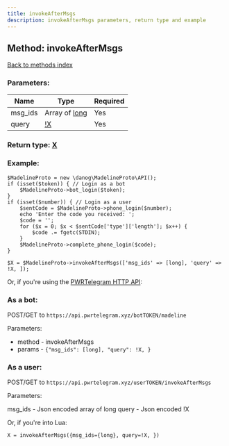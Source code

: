 ```yaml
---
title: invokeAfterMsgs
description: invokeAfterMsgs parameters, return type and example
---
```

## Method: invokeAfterMsgs  
[Back to methods index](index.md)


### Parameters:

| Name     |    Type       | Required |
|----------|---------------|----------|
|msg\_ids|Array of [long](../types/long.md) | Yes|
|query|[!X](../types/!X.md) | Yes|


### Return type: [X](../types/X.md)

### Example:


```
$MadelineProto = new \danog\MadelineProto\API();
if (isset($token)) { // Login as a bot
    $MadelineProto->bot_login($token);
}
if (isset($number)) { // Login as a user
    $sentCode = $MadelineProto->phone_login($number);
    echo 'Enter the code you received: ';
    $code = '';
    for ($x = 0; $x < $sentCode['type']['length']; $x++) {
        $code .= fgetc(STDIN);
    }
    $MadelineProto->complete_phone_login($code);
}

$X = $MadelineProto->invokeAfterMsgs(['msg_ids' => [long], 'query' => !X, ]);
```

Or, if you're using the [PWRTelegram HTTP API](https://pwrtelegram.xyz):

### As a bot:

POST/GET to `https://api.pwrtelegram.xyz/botTOKEN/madeline`

Parameters:

* method - invokeAfterMsgs
* params - `{"msg_ids": [long], "query": !X, }`



### As a user:

POST/GET to `https://api.pwrtelegram.xyz/userTOKEN/invokeAfterMsgs`

Parameters:

msg_ids - Json encoded  array of long
query - Json encoded !X



Or, if you're into Lua:

```
X = invokeAfterMsgs({msg_ids={long}, query=!X, })
```

